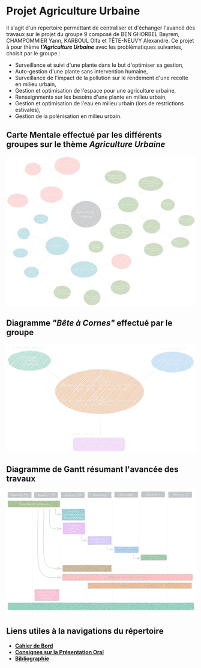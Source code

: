# Projet Agriculture Urbaine

Il s'agit d'un repertoire permettant de centraliser et d'échanger l'avancé des travaux sur le projet du groupe 9 composé de BEN GHORBEL Bayrem, CHAMPOMMIER Yann, KARBOUL Olfa et TÊTE-NEUVY Alexandre.
Ce projet à pour thème ***l'Agriculture Urbaine*** avec les problématiques suivantes, choisit par le groupe :

- Surveillance et suivi d'une plante dans le but d'optimiser sa gestion,
- Auto-gestion d'une plante sans intervention humaine,
- Surveillance de l'impact de la pollution sur le rendement d'une recolte en milieu urbain,
- Gestion et optimisation de l'espace pour une agriculture urbaine,
- Renseignments sur les besoins d'une plante en milieu urbain,
- Gestion et optimisation de l'eau en milieu urbain (lors de restrictions estivales),
- Gestion de la polénisation en milieu urbain.

## Carte Mentale effectué par les différents groupes sur le thème ***Agriculture Urbaine***

![Carte Mentale](CarteMentaleSombre.png)

## Diagramme *"Bête à Cornes"* effectué par le groupe

![Diagramme Bête à Cornes](DiagrammeBeteCorneSombre.png)

## Diagramme de Gantt résumant l'avancée des travaux

![Diagramma de Gantt](DiagrammeGanttSombre.png)

## Liens utiles à la navigations du répertoire

- **[Cahier de Bord](https://github.com/TeteNeuvyAlexandre/Projet-Agriculture-Urbaine/blob/main/Cahier-de-Bord/CahierDeBord.md)**
- **[Consignes sur la Présentation Oral](https://github.com/TeteNeuvyAlexandre/Projet-Agriculture-Urbaine/blob/main/Presentation-Oral/ConsignesPresentationOral.md)**
- **[Bibliographie](https://github.com/TeteNeuvyAlexandre/Projet-Agriculture-Urbaine/blob/main/Bibliographie/Bibliographie.md)**
